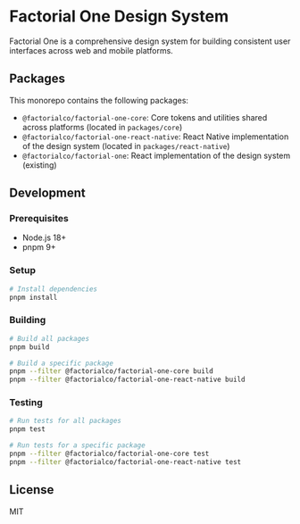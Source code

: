 # Factorial One Design System

Factorial One is a comprehensive design system for building consistent user interfaces across web and mobile platforms.

## Packages

This monorepo contains the following packages:

- `@factorialco/factorial-one-core`: Core tokens and utilities shared across platforms (located in `packages/core`)
- `@factorialco/factorial-one-react-native`: React Native implementation of the design system (located in `packages/react-native`)
- `@factorialco/factorial-one`: React implementation of the design system (existing)

## Development

### Prerequisites

- Node.js 18+
- pnpm 9+

### Setup

```bash
# Install dependencies
pnpm install
```

### Building

```bash
# Build all packages
pnpm build

# Build a specific package
pnpm --filter @factorialco/factorial-one-core build
pnpm --filter @factorialco/factorial-one-react-native build
```

### Testing

```bash
# Run tests for all packages
pnpm test

# Run tests for a specific package
pnpm --filter @factorialco/factorial-one-core test
pnpm --filter @factorialco/factorial-one-react-native test
```

## License

MIT